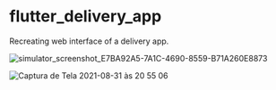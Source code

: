 
# flutter_delivery_app

Recreating web interface of a delivery app.

![simulator_screenshot_E7BA92A5-7A1C-4690-8559-B71A260E8873](https://user-images.githubusercontent.com/54601019/131593913-880d6e15-c622-4bf4-9352-98c067270454.png)

![Captura de Tela 2021-08-31 às 20 55 06](https://user-images.githubusercontent.com/54601019/131590658-fa70826e-096d-426c-99d2-02934d820044.png)


